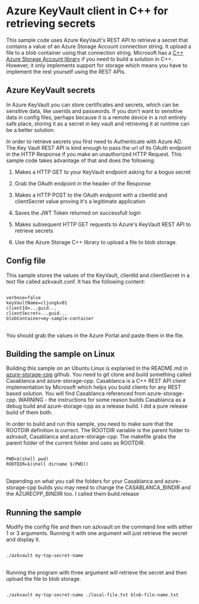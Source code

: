 # Azure KeyVault client in C++ for retrieving secrets

This sample code uses Azure KeyVault's REST API to retrieve a secret that contains a value of an Azure Storage Account connection string. It upload a file to a blob container using that connection string. 
Microsoft has a <a href="https://github.com/Azure/azure-storage-cpp" target="_blank">C++ Azure Storage Account library</a> if you need to build a solution in C++.
However, it only implements support for storage which means you have to implement the rest yourself using the REST APIs.

## Azure KeyVault secrets
In Azure KeyVault you can store certificates and secrets, which can be sensitive data, like userids and passwords. If you don't want to sensitive data in config files, perhaps because it is a remote device in a not entirely safe place, storing it as a secret in key vault and retrieving it at runtime can be a better solution.

In order to retrieve secrets you first need to Authenticate with Azure AD. The Key Vault REST API is kind enough to pass the url of its OAuth endpoint in the HTTP Response if you make an unauthorized HTTP Request. This sample code takes advantage of that and does the following:

1. Makes a HTTP GET to your KeyVault endpoint asking for a bogus secret
2. Grab the OAuth endpoint in the header of the Response
3. Makes a HTTP POST to the OAuth endpoint with a clientId and clientSecret value proving it's a legitimate application
4. Saves the JWT Token returned on successfull login
5. Makes subsequent HTTP GET requests to Azure's KeyVault REST API to retrieve secrets

6. Use the Azure Storage C++ library to upload a file to blob storage.

## Config file
This sample stores the values of the KeyVault, clientId and clientSecret in a text file called azkvault.conf. It has the following content:
<pre>
<code>
verbose=false
keyVaultName=cljungkv01
clientId=...guid...
clientSecret=...guid...
blobContainer=my-sample-container
</code>
</pre>
You should grab the values in the Azure Portal and paste them in the file.

## Building the sample on Linux
Building this sample on an Ubuntu Linux is explanied in the README.md in <a href="https://github.com/Azure/azure-storage-cpp" target="_blank">azure-storage-cpp</a> github.
You need to git clone and build something called Casablanca and azure-storage-cpp. Casablanca is a C++ REST API client implementation by Microsoft which helps you build clients for any REST based solution. You will find Casablanca referenced from azure-storage-cpp.
WARNING - the instructions for some reason builds Casablanca as a debug build and azure-storage-cpp as a release build. I did a pure release build of them both.

In order to build and run this sample, you need to make sure that the ROOTDIR definition is currect. The ROOTDIR variable is the parent folder to azkvault, Casablanca and azure-storage-cpp.
The makefile grabs the parent folder of the current folder and uses as ROOTDIR.
<pre>
<code>
PWD=$(shell pwd)
ROOTDIR=$(shell dirname $(PWD))
</code>
</pre>
Depending on what you call the folders for your Casablanca and azure-storage-cpp builds you may need to change the CASABLANCA_BINDIR and the AZURECPP_BINDIR too. I called them build.release

## Running the sample
Modify the config file and then run azkvault on the command line with either 1 or 3 arguments. Running it with one argument will just retrieve the secret and display it.
<pre>
<code>
./azkvault my-top-secret-name
</code>
</pre>
Running the program with three argument will retrieve the secret and then upload the file to blob storage.
<pre>
<code>
./azkvault my-top-secret-name ./local-file.txt blob-file-name.txt
</code>
</pre>

